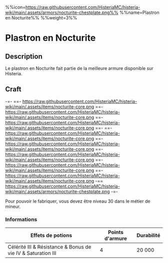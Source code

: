 %%icon=https://raw.githubusercontent.com/HisteriaMC/histeria-wiki/main/.assets/armors/nocturite-chestplate.png%%
%%name=Plastron en Nocturite%%
%%weight=3%%
# Plastron en Nocturite

## Description
Le plastron en Nocturite fait partie de la meilleure armure disponible sur Histeria.

## Craft
-=-
 ==- https://raw.githubusercontent.com/HisteriaMC/histeria-wiki/main/.assets/items/nocturite-core.png
 ==- https://raw.githubusercontent.com/HisteriaMC/histeria-wiki/main/.assets/items/nocturite-core.png
 ==- https://raw.githubusercontent.com/HisteriaMC/histeria-wiki/main/.assets/items/nocturite-core.png
 ==- 
 ==- https://raw.githubusercontent.com/HisteriaMC/histeria-wiki/main/.assets/items/nocturite-core.png
 ==- https://raw.githubusercontent.com/HisteriaMC/histeria-wiki/main/.assets/items/nocturite-core.png
 ==- https://raw.githubusercontent.com/HisteriaMC/histeria-wiki/main/.assets/items/nocturite-core.png
 ==- https://raw.githubusercontent.com/HisteriaMC/histeria-wiki/main/.assets/items/nocturite-core.png
 ==- https://raw.githubusercontent.com/HisteriaMC/histeria-wiki/main/.assets/items/nocturite-core.png
 -== https://raw.githubusercontent.com/HisteriaMC/histeria-wiki/main/.assets/armors/nocturite-chestplate.png
-=-

Pour pouvoir le fabriquer, vous devez être niveau 30 dans le métier de mineur.

### Informations
| Effets de potions | Points d'armure | Durabilité |
| ----------------- |-----------------| ---------- |
| Célérité III & Résistance & Bonus de vie IV & Saturation III | 4 | 20 000 |


